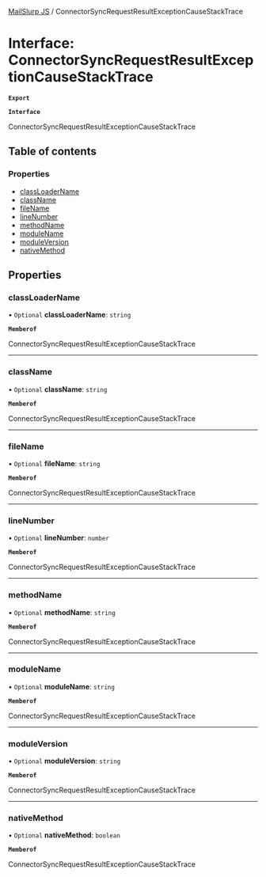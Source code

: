 [MailSlurp JS](../README.md) / ConnectorSyncRequestResultExceptionCauseStackTrace

# Interface: ConnectorSyncRequestResultExceptionCauseStackTrace

**`Export`**

**`Interface`**

ConnectorSyncRequestResultExceptionCauseStackTrace

## Table of contents

### Properties

- [classLoaderName](ConnectorSyncRequestResultExceptionCauseStackTrace.md#classloadername)
- [className](ConnectorSyncRequestResultExceptionCauseStackTrace.md#classname)
- [fileName](ConnectorSyncRequestResultExceptionCauseStackTrace.md#filename)
- [lineNumber](ConnectorSyncRequestResultExceptionCauseStackTrace.md#linenumber)
- [methodName](ConnectorSyncRequestResultExceptionCauseStackTrace.md#methodname)
- [moduleName](ConnectorSyncRequestResultExceptionCauseStackTrace.md#modulename)
- [moduleVersion](ConnectorSyncRequestResultExceptionCauseStackTrace.md#moduleversion)
- [nativeMethod](ConnectorSyncRequestResultExceptionCauseStackTrace.md#nativemethod)

## Properties

### classLoaderName

• `Optional` **classLoaderName**: `string`

**`Memberof`**

ConnectorSyncRequestResultExceptionCauseStackTrace

___

### className

• `Optional` **className**: `string`

**`Memberof`**

ConnectorSyncRequestResultExceptionCauseStackTrace

___

### fileName

• `Optional` **fileName**: `string`

**`Memberof`**

ConnectorSyncRequestResultExceptionCauseStackTrace

___

### lineNumber

• `Optional` **lineNumber**: `number`

**`Memberof`**

ConnectorSyncRequestResultExceptionCauseStackTrace

___

### methodName

• `Optional` **methodName**: `string`

**`Memberof`**

ConnectorSyncRequestResultExceptionCauseStackTrace

___

### moduleName

• `Optional` **moduleName**: `string`

**`Memberof`**

ConnectorSyncRequestResultExceptionCauseStackTrace

___

### moduleVersion

• `Optional` **moduleVersion**: `string`

**`Memberof`**

ConnectorSyncRequestResultExceptionCauseStackTrace

___

### nativeMethod

• `Optional` **nativeMethod**: `boolean`

**`Memberof`**

ConnectorSyncRequestResultExceptionCauseStackTrace

